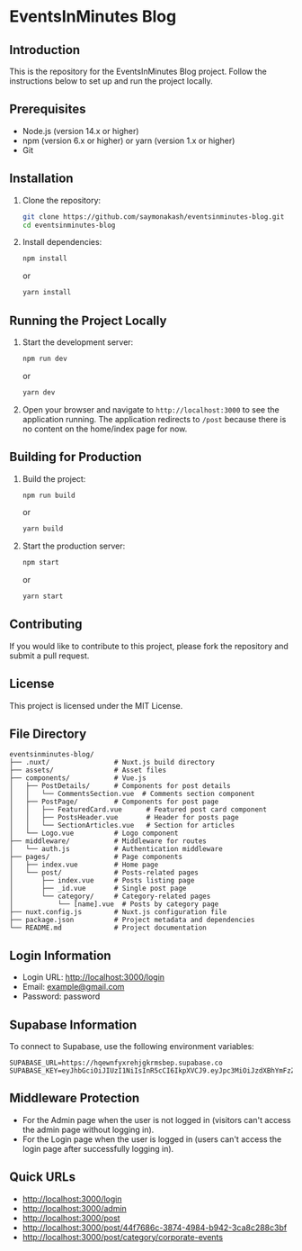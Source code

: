 # EventsInMinutes Blog

## Introduction

This is the repository for the EventsInMinutes Blog project. Follow the instructions below to set up and run the project locally.

## Prerequisites

- Node.js (version 14.x or higher)
- npm (version 6.x or higher) or yarn (version 1.x or higher)
- Git

## Installation

1. Clone the repository:

   ```bash
   git clone https://github.com/saymonakash/eventsinminutes-blog.git
   cd eventsinminutes-blog
   ```

2. Install dependencies:
   ```bash
   npm install
   ```
   or
   ```bash
   yarn install
   ```

## Running the Project Locally

1. Start the development server:

   ```bash
   npm run dev
   ```

   or

   ```bash
   yarn dev
   ```

2. Open your browser and navigate to `http://localhost:3000` to see the application running. The application redirects to `/post` because there is no content on the home/index page for now.

## Building for Production

1. Build the project:

   ```bash
   npm run build
   ```

   or

   ```bash
   yarn build
   ```

2. Start the production server:
   ```bash
   npm start
   ```
   or
   ```bash
   yarn start
   ```

## Contributing

If you would like to contribute to this project, please fork the repository and submit a pull request.

## License

This project is licensed under the MIT License.

## File Directory

```
eventsinminutes-blog/
├── .nuxt/                # Nuxt.js build directory
├── assets/               # Asset files
├── components/           # Vue.js
│   ├── PostDetails/      # Components for post details
│   │   └── CommentsSection.vue  # Comments section component
│   ├── PostPage/         # Components for post page
│   │   ├── FeaturedCard.vue      # Featured post card component
│   │   ├── PostsHeader.vue       # Header for posts page
│   │   └── SectionArticles.vue   # Section for articles
│   └── Logo.vue          # Logo component
├── middleware/           # Middleware for routes
│   └── auth.js           # Authentication middleware
├── pages/                # Page components
│   ├── index.vue         # Home page
│   └── post/             # Posts-related pages
│       ├── index.vue     # Posts listing page
│       ├── _id.vue       # Single post page
│       └── category/     # Category-related pages
│           └── [name].vue  # Posts by category page
├── nuxt.config.js        # Nuxt.js configuration file
├── package.json          # Project metadata and dependencies
└── README.md             # Project documentation
```

## Login Information
- Login URL: [http://localhost:3000/login](http://localhost:3000/login)
- Email: example@gmail.com
- Password: password

## Supabase Information

To connect to Supabase, use the following environment variables:

```env
SUPABASE_URL=https://hqewnfyxrehjgkrmsbep.supabase.co
SUPABASE_KEY=eyJhbGciOiJIUzI1NiIsInR5cCI6IkpXVCJ9.eyJpc3MiOiJzdXBhYmFzZSIsInJlZiI6ImhxZXduZnl4cmVoamdrcm1zYmVwIiwicm9sZSI6ImFub24iLCJpYXQiOjE3Mzc0OTkwNTAsImV4cCI6MjA1MzA3NTA1MH0.HzMGGbabEqCFL1BGS1wQ1XKU4cjsjjVyyUWmn_Fbo5A
```



## Middleware Protection
- For the Admin page when the user is not logged in (visitors can't access the admin page without logging in).
- For the Login page when the user is logged in (users can't access the login page after successfully logging in).

## Quick URLs
- [http://localhost:3000/login](http://localhost:3000/login)
- [http://localhost:3000/admin](http://localhost:3000/admin)
- [http://localhost:3000/post](http://localhost:3000/post)
- [http://localhost:3000/post/44f7686c-3874-4984-b942-3ca8c288c3bf](http://localhost:3000/post/44f7686c-3874-4984-b942-3ca8c288c3bf)
- [http://localhost:3000/post/category/corporate-events](http://localhost:3000/post/category/corporate-events)


